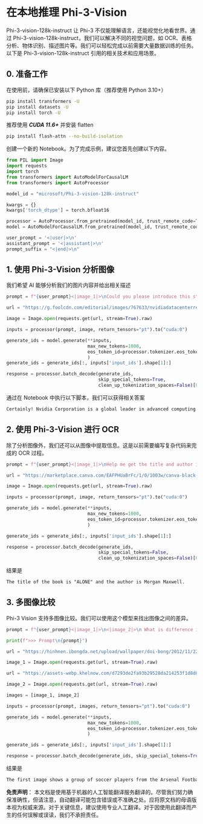 # **在本地推理 Phi-3-Vision**

Phi-3-vision-128k-instruct 让 Phi-3 不仅能理解语言，还能视觉化地看世界。通过 Phi-3-vision-128k-instruct，我们可以解决不同的视觉问题，如 OCR、表格分析、物体识别、描述图片等。我们可以轻松完成以前需要大量数据训练的任务。以下是 Phi-3-vision-128k-instruct 引用的相关技术和应用场景。

## **0. 准备工作**

在使用前，请确保已安装以下 Python 库（推荐使用 Python 3.10+）

```bash
pip install transformers -U
pip install datasets -U
pip install torch -U
```

推荐使用 ***CUDA 11.6+*** 并安装 flatten

```bash
pip install flash-attn --no-build-isolation
```

创建一个新的 Notebook。为了完成示例，建议您首先创建以下内容。

```python
from PIL import Image
import requests
import torch
from transformers import AutoModelForCausalLM
from transformers import AutoProcessor

model_id = "microsoft/Phi-3-vision-128k-instruct"

kwargs = {}
kwargs['torch_dtype'] = torch.bfloat16

processor = AutoProcessor.from_pretrained(model_id, trust_remote_code=True)
model = AutoModelForCausalLM.from_pretrained(model_id, trust_remote_code=True, torch_dtype="auto").cuda()

user_prompt = '<|user|>\n'
assistant_prompt = '<|assistant|>\n'
prompt_suffix = "<|end|>\n"

```

## **1. 使用 Phi-3-Vision 分析图像**

我们希望 AI 能够分析我们的图片内容并给出相关描述

```python
prompt = f"{user_prompt}<|image_1|>\nCould you please introduce this stock to me?{prompt_suffix}{assistant_prompt}"

url = "https://g.foolcdn.com/editorial/images/767633/nvidiadatacenterrevenuefy2017tofy2024.png"

image = Image.open(requests.get(url, stream=True).raw)

inputs = processor(prompt, image, return_tensors="pt").to("cuda:0")

generate_ids = model.generate(**inputs, 
                              max_new_tokens=1000,
                              eos_token_id=processor.tokenizer.eos_token_id,
                              )
generate_ids = generate_ids[:, inputs['input_ids'].shape[1]:]

response = processor.batch_decode(generate_ids, 
                                  skip_special_tokens=True, 
                                  clean_up_tokenization_spaces=False)[0]
```

通过在 Notebook 中执行以下脚本，我们可以获得相关答案

```txt
Certainly! Nvidia Corporation is a global leader in advanced computing and artificial intelligence (AI). The company designs and develops graphics processing units (GPUs), which are specialized hardware accelerators used to process and render images and video. Nvidia's GPUs are widely used in professional visualization, data centers, and gaming. The company also provides software and services to enhance the capabilities of its GPUs. Nvidia's innovative technologies have applications in various industries, including automotive, healthcare, and entertainment. The company's stock is publicly traded and can be found on major stock exchanges.
```

## **2. 使用 Phi-3-Vision 进行 OCR**

除了分析图像外，我们还可以从图像中提取信息。这是以前需要编写复杂代码来完成的 OCR 过程。

```python
prompt = f"{user_prompt}<|image_1|>\nHelp me get the title and author information of this book?{prompt_suffix}{assistant_prompt}"

url = "https://marketplace.canva.com/EAFPHUaBrFc/1/0/1003w/canva-black-and-white-modern-alone-story-book-cover-QHBKwQnsgzs.jpg"

image = Image.open(requests.get(url, stream=True).raw)

inputs = processor(prompt, image, return_tensors="pt").to("cuda:0")

generate_ids = model.generate(**inputs, 
                              max_new_tokens=1000,
                              eos_token_id=processor.tokenizer.eos_token_id,
                              )

generate_ids = generate_ids[:, inputs['input_ids'].shape[1]:]

response = processor.batch_decode(generate_ids, 
                                  skip_special_tokens=False, 
                                  clean_up_tokenization_spaces=False)[0]
```

结果是

```txt
The title of the book is "ALONE" and the author is Morgan Maxwell.
```

## **3. 多图像比较**

Phi-3 Vision 支持多图像比较。我们可以使用这个模型来找出图像之间的差异。

```python
prompt = f"{user_prompt}<|image_1|>\n<|image_2|>\n What is difference in this two images?{prompt_suffix}{assistant_prompt}"

print(f">>> Prompt\n{prompt}")

url = "https://hinhnen.ibongda.net/upload/wallpaper/doi-bong/2012/11/22/arsenal-wallpaper-free.jpg"

image_1 = Image.open(requests.get(url, stream=True).raw)

url = "https://assets-webp.khelnow.com/d7293de2fa93b29528da214253f1d8d0/news/uploads/2021/07/Arsenal-1024x576.jpg.webp"

image_2 = Image.open(requests.get(url, stream=True).raw)

images = [image_1, image_2]

inputs = processor(prompt, images, return_tensors="pt").to("cuda:0")

generate_ids = model.generate(**inputs, 
                              max_new_tokens=1000,
                              eos_token_id=processor.tokenizer.eos_token_id,
                              )

generate_ids = generate_ids[:, inputs['input_ids'].shape[1]:]

response = processor.batch_decode(generate_ids, skip_special_tokens=True, clean_up_tokenization_spaces=False)[0]
```

结果是

```txt
The first image shows a group of soccer players from the Arsenal Football Club posing for a team photo with their trophies, while the second image shows a group of soccer players from the Arsenal Football Club celebrating a victory with a large crowd of fans in the background. The difference between the two images is the context in which the photos were taken, with the first image focusing on the team and their trophies, and the second image capturing a moment of celebration and victory.
```

**免责声明**：
本文档是使用基于机器的人工智能翻译服务翻译的。尽管我们努力确保准确性，但请注意，自动翻译可能包含错误或不准确之处。应将原文档的母语版本视为权威来源。对于关键信息，建议使用专业人工翻译。对于因使用此翻译而产生的任何误解或误读，我们不承担责任。